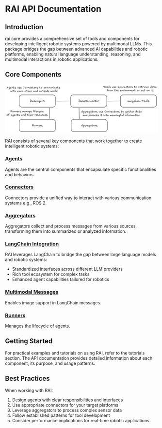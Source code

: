 # RAI API Documentation

## Introduction

rai core provides a comprehensive set of tools and components for developing intelligent robotic systems powered by multimodal LLMs. This package bridges the gap between advanced AI capabilities and robotic platforms, enabling natural language understanding, reasoning, and multimodal interactions in robotic applications.

## Core Components

<div style="text-align: center;"><img src="../../imgs/rai_api.png" alt="rai-api"></div>

RAI consists of several key components that work together to create intelligent robotic systems:

### [Agents](agents/overview.md)

Agents are the central components that encapsulate specific functionalities and behaviors.

### [Connectors](connectors/overview.md)

Connectors provide a unified way to interact with various communication systems e.g., ROS 2.

### [Aggregators](aggregators/overview.md)

Aggregators collect and process messages from various sources, transforming them into summarized or analyzed information.

### [LangChain Integration](langchain_integration/overview.md)

RAI leverages LangChain to bridge the gap between large language models and robotic systems:

-   Standardized interfaces across different LLM providers
-   Rich tool ecosystem for complex tasks
-   Enhanced agent capabilities tailored for robotics

### [Multimodal Messages](langchain_integration/multimodal_messages.md)

Enables image support in LangChain messages.

### [Runners](runners/overview.md)

Manages the lifecycle of agents.

## Getting Started

For practical examples and tutorials on using RAI, refer to the tutorials section. The API documentation provides detailed information about each component, its purpose, and usage patterns.

## Best Practices

When working with RAI:

1. Design agents with clear responsibilities and interfaces
2. Use appropriate connectors for your target platforms
3. Leverage aggregators to process complex sensor data
4. Follow established patterns for tool development
5. Consider performance implications for real-time robotic applications
